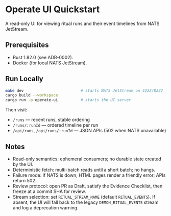 # Operate UI Quickstart

A read‑only UI for viewing ritual runs and their event timelines from NATS JetStream.

## Prerequisites
- Rust 1.82.0 (see ADR-0002).
- Docker (for local NATS JetStream).

## Run Locally
```bash
make dev                         # starts NATS JetStream on 4222/8222
cargo build --workspace
cargo run -p operate-ui          # starts the UI server
```

Then visit:
- `/runs` — recent runs, stable ordering
- `/runs/:runId` — ordered timeline per run
- `/api/runs`, `/api/runs/:runId` — JSON APIs (502 when NATS unavailable)

## Notes
- Read-only semantics: ephemeral consumers; no durable state created by the UI.
- Deterministic fetch: multi-batch reads until a short batch; no hangs.
- Failure mode: if NATS is down, HTML pages render a friendly error; APIs return 502.
- Review protocol: open PR as Draft, satisfy the Evidence Checklist, then freeze at a commit SHA for review.
- Stream selection: set `RITUAL_STREAM_NAME` (default `RITUAL_EVENTS`). If absent, the UI will fall back to the legacy `DEMON_RITUAL_EVENTS` stream and log a deprecation warning.
